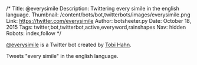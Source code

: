 /*
Title: @everysimile
Description: Twittering every simile in the english language.
Thumbnail: /content/bots/bot,twitterbots/images/everysimile.png
Link: https://twitter.com/everysimile
Author: botsheeter.py
Date: October 18, 2015
Tags: twitter,bot,twitterbot,active,everyword,rainshapes
Nav: hidden
Robots: index,follow
*/

[@everysimile](https://twitter.com/everysimile) is a Twitter bot created by [Tobi Hahn](https://twitter.com/rainshapes). 

Tweets "every simile" in the english language.

